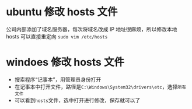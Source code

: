 # ubuntu 修改 hosts 文件

公司内部添加了域名服务器，每次将域名改成 IP 地址很麻烦，所以修改本地 hosts 可以直接重定向
`sudo vim /etc/hosts`

# windoes 修改 hosts 文件

- 搜索程序“记事本”，用管理员身份打开
- 在记事本中打开文件，路径是`C:\Windows\System32\drivers\etc`，选择`所有文件`
- 可以看到`hosts`文件，选中打开进行修改，保存就可以了
